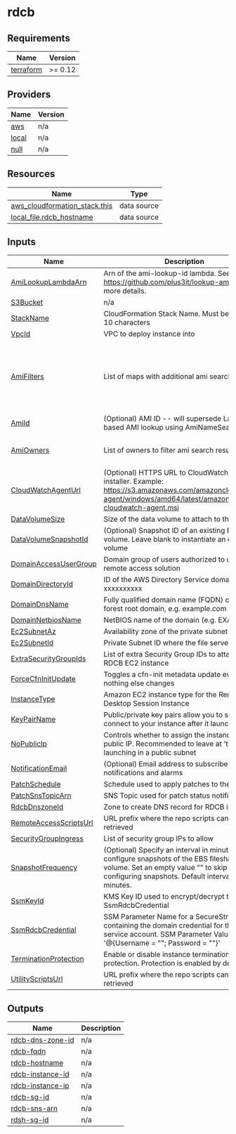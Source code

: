 # rdcb

<!-- BEGIN TFDOCS -->
## Requirements

| Name | Version |
|------|---------|
| <a name="requirement_terraform"></a> [terraform](#requirement\_terraform) | >= 0.12 |

## Providers

| Name | Version |
|------|---------|
| <a name="provider_aws"></a> [aws](#provider\_aws) | n/a |
| <a name="provider_local"></a> [local](#provider\_local) | n/a |
| <a name="provider_null"></a> [null](#provider\_null) | n/a |

## Resources

| Name | Type |
|------|------|
| [aws_cloudformation_stack.this](https://registry.terraform.io/providers/hashicorp/aws/latest/docs/data-sources/cloudformation_stack) | data source |
| [local_file.rdcb_hostname](https://registry.terraform.io/providers/hashicorp/local/latest/docs/data-sources/file) | data source |

## Inputs

| Name | Description | Type | Default | Required |
|------|-------------|------|---------|:--------:|
| <a name="input_AmiLookupLambdaArn"></a> [AmiLookupLambdaArn](#input\_AmiLookupLambdaArn) | Arn of the ami-lookup-id lambda. See https://github.com/plus3it/lookup-ami-ids for more details. | `string` | n/a | yes |
| <a name="input_S3Bucket"></a> [S3Bucket](#input\_S3Bucket) | n/a | `any` | n/a | yes |
| <a name="input_StackName"></a> [StackName](#input\_StackName) | CloudFormation Stack Name.  Must be less than 10 characters | `string` | n/a | yes |
| <a name="input_VpcId"></a> [VpcId](#input\_VpcId) | VPC to deploy instance into | `string` | n/a | yes |
| <a name="input_AmiFilters"></a> [AmiFilters](#input\_AmiFilters) | List of maps with additional ami search filters | <pre>list(object(<br>    {<br>      Name   = string,<br>      Values = list(string)<br>    }<br>  ))</pre> | <pre>[<br>  {<br>    "Name": "name",<br>    "Values": [<br>      "Windows_Server-2016-English-Full-Base-*"<br>    ]<br>  }<br>]</pre> | no |
| <a name="input_AmiId"></a> [AmiId](#input\_AmiId) | (Optional) AMI ID -- will supersede Lambda-based AMI lookup using AmiNameSearchString | `string` | `""` | no |
| <a name="input_AmiOwners"></a> [AmiOwners](#input\_AmiOwners) | List of owners to filter ami search results against | `list(string)` | <pre>[<br>  "amazon"<br>]</pre> | no |
| <a name="input_CloudWatchAgentUrl"></a> [CloudWatchAgentUrl](#input\_CloudWatchAgentUrl) | (Optional) HTTPS URL to CloudWatch Agent installer. Example: https://s3.amazonaws.com/amazoncloudwatch-agent/windows/amd64/latest/amazon-cloudwatch-agent.msi | `string` | `""` | no |
| <a name="input_DataVolumeSize"></a> [DataVolumeSize](#input\_DataVolumeSize) | Size of the data volume to attach to the instance | `string` | `"50"` | no |
| <a name="input_DataVolumeSnapshotId"></a> [DataVolumeSnapshotId](#input\_DataVolumeSnapshotId) | (Optional) Snapshot ID of an existing EBS volume. Leave blank to instantiate an empty volume | `string` | `""` | no |
| <a name="input_DomainAccessUserGroup"></a> [DomainAccessUserGroup](#input\_DomainAccessUserGroup) | Domain group of users authorized to use the remote access solution | `string` | `"yourgroupname"` | no |
| <a name="input_DomainDirectoryId"></a> [DomainDirectoryId](#input\_DomainDirectoryId) | ID of the AWS Directory Service domain, e.g. d-xxxxxxxxxx | `string` | `"d-xxxxxxxxxx"` | no |
| <a name="input_DomainDnsName"></a> [DomainDnsName](#input\_DomainDnsName) | Fully qualified domain name (FQDN) of the forest root domain, e.g. example.com | `string` | `"ad.example.com"` | no |
| <a name="input_DomainNetbiosName"></a> [DomainNetbiosName](#input\_DomainNetbiosName) | NetBIOS name of the domain (e.g. EXAMPLE) | `string` | `"example"` | no |
| <a name="input_Ec2SubnetAz"></a> [Ec2SubnetAz](#input\_Ec2SubnetAz) | Availability zone of the private subnet | `string` | `"us-east-1a"` | no |
| <a name="input_Ec2SubnetId"></a> [Ec2SubnetId](#input\_Ec2SubnetId) | Private Subnet ID where the file server will run | `string` | `"subnet-xxxxxxxx"` | no |
| <a name="input_ExtraSecurityGroupIds"></a> [ExtraSecurityGroupIds](#input\_ExtraSecurityGroupIds) | List of extra Security Group IDs to attach to the RDCB EC2 instance | `list(string)` | `[]` | no |
| <a name="input_ForceCfnInitUpdate"></a> [ForceCfnInitUpdate](#input\_ForceCfnInitUpdate) | Toggles a cfn-init metadata update even if nothing else changes | `string` | `"A"` | no |
| <a name="input_InstanceType"></a> [InstanceType](#input\_InstanceType) | Amazon EC2 instance type for the Remote Desktop Session Instance | `string` | `"t2.medium"` | no |
| <a name="input_KeyPairName"></a> [KeyPairName](#input\_KeyPairName) | Public/private key pairs allow you to securely connect to your instance after it launches | `string` | `"yourkeypair"` | no |
| <a name="input_NoPublicIp"></a> [NoPublicIp](#input\_NoPublicIp) | Controls whether to assign the instances a public IP. Recommended to leave at 'true' _unless_ launching in a public subnet | `string` | `"true"` | no |
| <a name="input_NotificationEmail"></a> [NotificationEmail](#input\_NotificationEmail) | (Optional) Email address to subscribe to notifications and alarms | `string` | `""` | no |
| <a name="input_PatchSchedule"></a> [PatchSchedule](#input\_PatchSchedule) | Schedule used to apply patches to the instance | `string` | `"cron(0 6 ? * Sat *)"` | no |
| <a name="input_PatchSnsTopicArn"></a> [PatchSnsTopicArn](#input\_PatchSnsTopicArn) | SNS Topic used for patch status notifications | `string` | `""` | no |
| <a name="input_RdcbDnszoneId"></a> [RdcbDnszoneId](#input\_RdcbDnszoneId) | Zone to create DNS record for RDCB instance | `string` | `""` | no |
| <a name="input_RemoteAccessScriptsUrl"></a> [RemoteAccessScriptsUrl](#input\_RemoteAccessScriptsUrl) | URL prefix where the repo scripts can be retrieved | `string` | `"https://raw.githubusercontent.com/plus3it/terraform-aws-remote-access/master"` | no |
| <a name="input_SecurityGroupIngress"></a> [SecurityGroupIngress](#input\_SecurityGroupIngress) | List of security group IPs to allow | `list(string)` | `[]` | no |
| <a name="input_SnapshotFrequency"></a> [SnapshotFrequency](#input\_SnapshotFrequency) | (Optional) Specify an interval in minutes to configure snapshots of the EBS fileshare volume. Set an empty value "" to skip configuring snapshots. Default interval is 60 minutes. | `string` | `"60"` | no |
| <a name="input_SsmKeyId"></a> [SsmKeyId](#input\_SsmKeyId) | KMS Key ID used to encrypt/decrypt the SsmRdcbCredential | `string` | `"xxxxxxxx-xxxx-xxxx-xxxx-xxxxxxxxxxxx"` | no |
| <a name="input_SsmRdcbCredential"></a> [SsmRdcbCredential](#input\_SsmRdcbCredential) | SSM Parameter Name for a SecureString containing the domain credential for the RDCB service account. SSM Parameter Value format is '@{Username = "<user>"; Password = "<password>"}' | `string` | `"/your-path/rdcb/credential"` | no |
| <a name="input_TerminationProtection"></a> [TerminationProtection](#input\_TerminationProtection) | Enable or disable instance termination protection.  Protection is enabled by default. | `string` | `true` | no |
| <a name="input_UtilityScriptsUrl"></a> [UtilityScriptsUrl](#input\_UtilityScriptsUrl) | URL prefix where the repo scripts can be retrieved | `string` | `"https://raw.githubusercontent.com/plus3it/utils/master"` | no |

## Outputs

| Name | Description |
|------|-------------|
| <a name="output_rdcb-dns-zone-id"></a> [rdcb-dns-zone-id](#output\_rdcb-dns-zone-id) | n/a |
| <a name="output_rdcb-fqdn"></a> [rdcb-fqdn](#output\_rdcb-fqdn) | n/a |
| <a name="output_rdcb-hostname"></a> [rdcb-hostname](#output\_rdcb-hostname) | n/a |
| <a name="output_rdcb-instance-id"></a> [rdcb-instance-id](#output\_rdcb-instance-id) | n/a |
| <a name="output_rdcb-instance-ip"></a> [rdcb-instance-ip](#output\_rdcb-instance-ip) | n/a |
| <a name="output_rdcb-sg-id"></a> [rdcb-sg-id](#output\_rdcb-sg-id) | n/a |
| <a name="output_rdcb-sns-arn"></a> [rdcb-sns-arn](#output\_rdcb-sns-arn) | n/a |
| <a name="output_rdsh-sg-id"></a> [rdsh-sg-id](#output\_rdsh-sg-id) | n/a |

<!-- END TFDOCS -->
